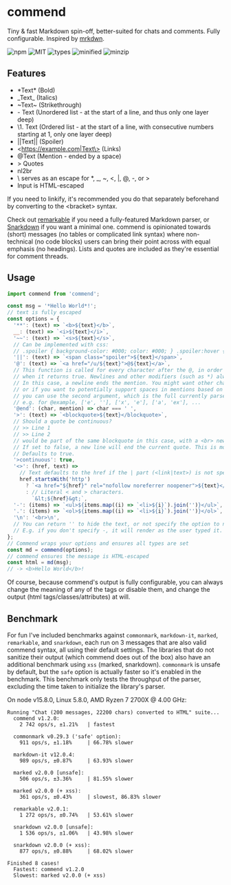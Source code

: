 # commend

Tiny & fast Markdown spin-off, better-suited for chats and comments. Fully configurable. Inspired by [mrkdwn](https://api.slack.com/messaging/composing/formatting).

![npm](https://badgen.net/npm/v/commend) ![MIT](https://badgen.net/npm/license/commend) ![types](https://badgen.net/npm/types/commend) ![minified](https://badgen.net/bundlephobia/min/commend) ![minzip](https://badgen.net/bundlephobia/minzip/commend)

## Features

- \*Text\* (Bold)
- \_Text\_ (Italics)
- ~Text~ (Strikethrough)
- \- Text (Unordered list - at the start of a line, and thus only one layer deep)
- \1. Text (Ordered list - at the start of a line, with consecutive numbers starting at 1, only one layer deep)
- ||Text|| (Spoiler)
- \<https://example.com|Text\> (Links)
- @Text (Mention - ended by a space)
- \> Quotes
- nl2br
- \\ serves as an escape for \*, \_, ~, <, |, @, -, or >
- Input is HTML-escaped

If you need to linkify, it's recommended you do that separately beforehand by converting to the \<bracket\> syntax.

Check out [remarkable](https://github.com/jonschlinkert/remarkable) if you need a fully-featured Markdown parser, or [Snarkdown](https://github.com/developit/snarkdown) if you want a minimal one. commend is opinionated towards (short) messages (no tables or complicated link syntax) where non-technical (no code blocks) users can bring their point across with equal emphasis (no headings). Lists and quotes are included as they're essential for comment threads.

## Usage

```js
import commend from 'commend';

const msg = '*Hello World*!';
// text is fully escaped
const options = {
  '**': (text) => `<b>${text}</b>`,
  __: (text) => `<i>${text}</i>`,
  '~~': (text) => `<s>${text}</s>`,
  // Can be implemented with css:
  // .spoiler { background-color: #000; color: #000; } .spoiler:hover { color: #fff; }
  '||': (text) => `<span class="spoiler">${text}</span>`,
  '@': (text) => `<a href="/u/${text}">@${text}</a>`,
  // This function is called for every character after the @, in order to determine when to stop parsing mentions,
  // when it returns true. Newlines and other modifiers (such as *) always end the mention as well.
  // In this case, a newline ends the mention. You might want other characters to also end mentions, such as dots,
  // or if you want to potentially support spaces in mentions based on a list of valid mentions,
  // you can use the second argument, which is the full currently parsed mention text,
  // e.g. for @example, ['e', ''], ['x', 'e'], ['a', 'ex'], ...
  '@end': (char, mention) => char === ' ',
  '>': (text) => `<blockquote>${text}</blockquote>`,
  // Should a quote be continuous?
  // >> Line 1
  // >> Line 2
  // would be part of the same blockquote in this case, with a <br> newline.
  // If set to false, a new line will end the current quote. This is more desirable for greentexting.
  // Defaults to true.
  '>continuous': true,
  '<>': (href, text) =>
    // Text defaults to the href if the | part (<link|text>) is not specified
    href.startsWith('http')
      ? `<a href="${href}" rel="nofollow noreferrer noopener">${text}</a>`
      : // Literal < and > characters.
        `&lt;${href}&gt;`,
  '-': (items) => `<ul>${items.map((i) => `<li>${i}`).join('')}</ul>`,
  '.': (items) => `<ol>${items.map((i) => `<li>${i}`).join('')}</ol>`,
  '\n': '<br>\n',
  // You can return '' to hide the text, or not specify the option to not perform that transform
  // E.g. if you don't specify -, it will render as the user typed it.
};
// Commend wraps your options and ensures all types are set
const md = commend(options);
// commend ensures the message is HTML-escaped
const html = md(msg);
// -> <b>Hello World</b>!
```

Of course, because commend's output is fully configurable, you can always change the meaning of any of the tags or disable them, and change the output (html tags/classes/attributes) at will.

## Benchmark

For fun I've included benchmarks against `commonmark`, `markdown-it`, `marked`, `remarkable`, and `snarkdown`, each run on 3 messages that are also valid commend syntax, all using their default settings. The libraries that do not sanitize their output (which commend does out of the box) also have an additional benchmark using `xss` (marked, snarkdown). `commonmark` is unsafe by default, but the `safe` option is actually faster so it's enabled in the benchmark. This benchmark only tests the throughput of the parser, excluding the time taken to initialize the library's parser.

On node v15.8.0, Linux 5.8.0, AMD Ryzen 7 2700X @ 4.00 GHz:

```
Running "Chat (200 messages, 22200 chars) converted to HTML" suite...
  commend v1.2.0:
    2 742 ops/s, ±1.21%   | fastest

  commonmark v0.29.3 ('safe' option):
    911 ops/s, ±1.18%     | 66.78% slower

  markdown-it v12.0.4:
    989 ops/s, ±0.87%     | 63.93% slower

  marked v2.0.0 [unsafe]:
    506 ops/s, ±3.36%     | 81.55% slower

  marked v2.0.0 (+ xss):
    361 ops/s, ±0.43%     | slowest, 86.83% slower

  remarkable v2.0.1:
    1 272 ops/s, ±0.74%   | 53.61% slower

  snarkdown v2.0.0 [unsafe]:
    1 536 ops/s, ±1.06%   | 43.98% slower

  snarkdown v2.0.0 (+ xss):
    877 ops/s, ±0.88%     | 68.02% slower

Finished 8 cases!
  Fastest: commend v1.2.0
  Slowest: marked v2.0.0 (+ xss)
```
